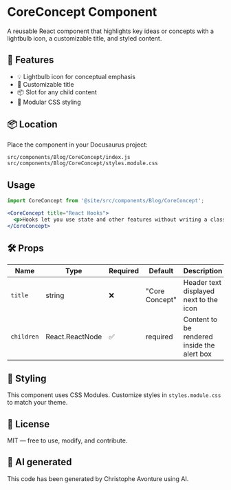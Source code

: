 # CoreConcept Component

A reusable React component that highlights key ideas or concepts with a lightbulb icon, a customizable title, and styled content.

## 🚀 Features

* 💡 Lightbulb icon for conceptual emphasis
* 📝 Customizable title
* 📦 Slot for any child content
* 🎨 Modular CSS styling

## 📦 Location

Place the component in your Docusaurus project:

```bash
src/components/Blog/CoreConcept/index.js
src/components/Blog/CoreConcept/styles.module.css
```

## Usage

```jsx
import CoreConcept from '@site/src/components/Blog/CoreConcept';

<CoreConcept title="React Hooks">
  <p>Hooks let you use state and other features without writing a class.</p>
</CoreConcept>
```

## 🛠️ Props

| Name | Type | Required | Default | Description |
| --- | --- | --- | --- | --- |
| `title` | string | ❌ | "Core Concept" | Header text displayed next to the icon |
| `children` | React.ReactNode | ✅ | required | Content to be rendered inside the alert box |

## 🎨 Styling

This component uses CSS Modules. Customize styles in `styles.module.css` to match your theme.

## 📄 License

MIT — free to use, modify, and contribute.

## 💬 AI generated

This code has been generated by Christophe Avonture using AI.
